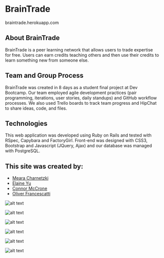 BrainTrade
====================
braintrade.herokuapp.com


About BrainTrade
---------------------
BrainTrade is a peer learning network that allows users to trade expertise for free. Users can earn credits teaching others and then use their credits to learn something new from someone else.

Team and Group Process
---------------------
BrainTrade was created in 8 days as a student final project at Dev Bootcamp. Our team employed agile development practices (pair programming, iterations, user stories, daily standups) and GitHub workflow processes. We also used Trello boards to track team progress and HipChat to share ideas, code, and files.

Technologies
---------------------
This web application was developed using Ruby on Rails and tested with RSpec, Capybara and FactoryGirl. Front-end was designed with CSS3, Bootstrap and Javascript (JQuery, Ajax) and our database was managed with PostgreSQL.


This site was created by:
---------------------


*   [Meara Charnetzki](https://github.com/meara)
*   [Elaine Yu](https://github.com/ElaineYu)
*   [Connor McCrone](https://github.com/conman246)
*   [Oliver Francescatti](https://github.com/obf73)


![alt text](/app/assets/images/homepage.png "Homepage")


![alt text](/app/assets/images/browse_categories.png "Browse Categories")


![alt text](/app/assets/images/browse_subjects.png "Browse Subjects")


![alt text](/app/assets/images/learn_from_dave.png "Learn from someone")

![alt text](/app/assets/images/login.png "Login and Sign Up")

![alt text](/app/assets/images/action_mailer_learning_request_accepted.png "Get an Email Notification")

